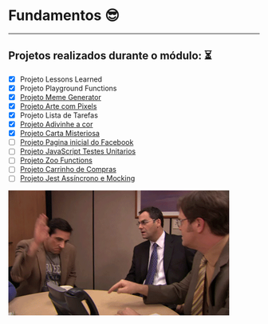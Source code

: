 # Fundamentos 😎

---

## Projetos realizados durante o módulo: :hourglass_flowing_sand:
                                                                                                 

- [x] Projeto Lessons Learned
- [x] Projeto Playground Functions
- [x] [Projeto Meme Generator]()
- [x] [Projeto Arte com Pixels](https://github.com/ErickArgollo/project-Pixel-Art)
- [x] Projeto Lista de Tarefas 
- [x] [Projeto Adivinhe a cor]()                                                                     
- [x] [Projeto Carta Misteriosa]()                                                         
- [ ] [Projeto Pagina inicial do Facebook]()                                                    
- [ ] [Projeto JavaScript Testes Unitarios]()
- [ ] [Projeto Zoo Functions]() 
- [ ] [Projeto Carrinho de Compras]()  
- [ ] [Projeto Jest Assíncrono e Mocking]() 

![michael](https://github.com/ErickArgollo/trybe_exercicios/blob/main/Modulo1:Fundamentos/office.gif)
